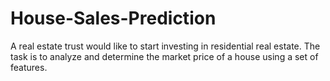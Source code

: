 # House-Sales-Prediction
A real estate trust would like to start investing in residential real estate. The task is to analyze and determine the market price of a house using a set of features.
